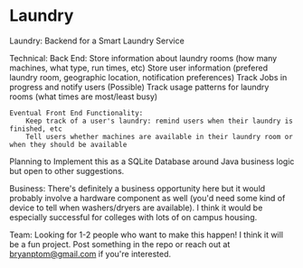 # Laundry 

Laundry:  Backend for a Smart Laundry Service

Technical:
    Back End:
         Store information about laundry rooms (how many machines, what type, run times, etc)
         Store user information (prefered laundry room, geographic location, notification preferences)
         Track Jobs in progress and notify users
         (Possible) Track usage patterns for laundry rooms (what times are most/least busy)
     
    Eventual Front End Functionality:
        Keep track of a user's laundry: remind users when their laundry is finished, etc
        Tell users whether machines are available in their laundry room or when they should be available
 
 Planning to Implement this as a SQLite Database around Java business logic but open to other suggestions. 
 
 Business:
      There's definitely a business opportunity here but it would probably involve a hardware component as well (you'd need some kind of device to tell when washers/dryers are available). I think it would be especially successful for colleges with lots of on campus housing. 
      
 Team:
      Looking for 1-2 people who want to make this happen! I think it will be a fun project. Post something in the repo or reach out at bryanptom@gmail.com if you're interested. 
        
        
